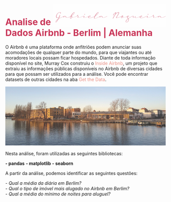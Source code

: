 <img style="float: right;opacity:0.5;" src="img/logo.png">
<h1 style="color:#c93658;"> Analise de Dados Airbnb - Berlim | Alemanha </h1>  

O Airbnb é uma plataforma onde anfitriões podem anunciar suas acomodações de qualquer parte do mundo, para que viajantes ou até moradores locais possam ficar hospedados. Diante de toda informação disponível no site, Murray Cox construiu o <a style="color:#ea9085;text-decoration:none;" href="http://insideairbnb.com/">Inside Airbnb</a>, um projeto que extraiu as informações públicas disponíveis no Airbnb de diversas cidades para que possam ser utilizados para a análise. Você pode encontrar datasets de outras cidades na aba <a style="color:#ea9085;text-decoration:none;" href="http://insideairbnb.com/get-the-data.html">Get the Data</a>.  

<img src="img/germany.jpg" style="opacity:0.80">  

Nesta análise, foram utilizadas as seguintes bibliotecas:  

**- pandas**
**- matplotlib**
**- seaborn**  

A partir da análise, podemos identificar as seguintes questões:  

*- Qual a média da diária em Berlim?*  
*- Qual o tipo de imóvel mais alugado no Airbnb em Berlim?*  
*- Qual a média do mínimo de noites para aluguel?*  
